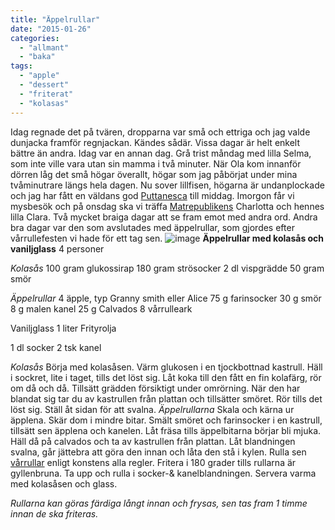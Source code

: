 ```yaml
---
title: "Äppelrullar"
date: "2015-01-26"
categories:
  - "allmant"
  - "baka"
tags:
  - "apple"
  - "dessert"
  - "friterat"
  - "kolasas"
---
```


Idag regnade det på tvären, dropparna var små och ettriga och jag valde dunjacka framför regnjackan. Kändes sådär. Vissa dagar är helt enkelt bättre än andra. Idag var en annan dag. Grå trist måndag med lilla Selma, som inte ville vara utan sin mamma i två minuter. När Ola kom innanför dörren låg det små högar överallt, högar som jag påbörjat under mina tvåminutrare längs hela dagen. Nu sover lillfisen, högarna är undanplockade och jag har fått en väldans god [Puttanesca](/posts/gladjeflickans-favorit/) till middag. Imorgon får vi mysbesök och på onsdag ska vi träffa [Matrepublikens](https://matrepubliken.se) Charlotta och hennes lilla Clara. Två mycket braiga dagar att se fram emot med andra ord. Andra bra dagar var den som avslutades med äppelrullar, som gjordes efter vårrullefesten vi hade för ett tag sen.
![image](/static/img/image5-e1422703459107-768x1024.jpg)
**Äppelrullar med kolasås och vaniljglass** 4 personer

_Kolasås_ 100 gram glukossirap 180 gram strösocker 2 dl vispgrädde 50 gram smör

_Äppelrullar_ 4 äpple, typ Granny smith eller Alice 75 g farinsocker 30 g smör 8 g malen kanel 25 g Calvados 8 vårrulleark

Vaniljglass 1 liter Frityrolja

1 dl socker 2 tsk kanel

_Kolasås_ Börja med kolasåsen. Värm glukosen i en tjockbottnad kastrull. Häll i sockret, lite i taget, tills det löst sig. Låt koka till den fått en fin kolafärg, rör om då och då. Tillsätt grädden försiktigt under omrörning. När den har blandat sig tar du av kastrullen från plattan och tillsätter smöret. Rör tills det löst sig. Ställ åt sidan för att svalna. _Äppelrullarna_ Skala och kärna ur äpplena. Skär dom i mindre bitar. Smält smöret och farinsocker i en kastrull, tillsätt sen äpplena och kanelen. Låt fräsa tills äppelbitarna börjar bli mjuka. Häll då på calvados och ta av kastrullen från plattan. Låt blandningen svalna, går jättebra att göra den innan och låta den stå i kylen. Rulla sen [vårrullar](/posts/varrullar/) enligt konstens alla regler. Fritera i 180 grader tills rullarna är gyllenbruna. Ta upp och rulla i socker-& kanelblandningen. Servera varma med kolasåsen och glass.

_Rullarna kan göras färdiga långt innan och frysas, sen tas fram 1 timme innan de ska friteras._
